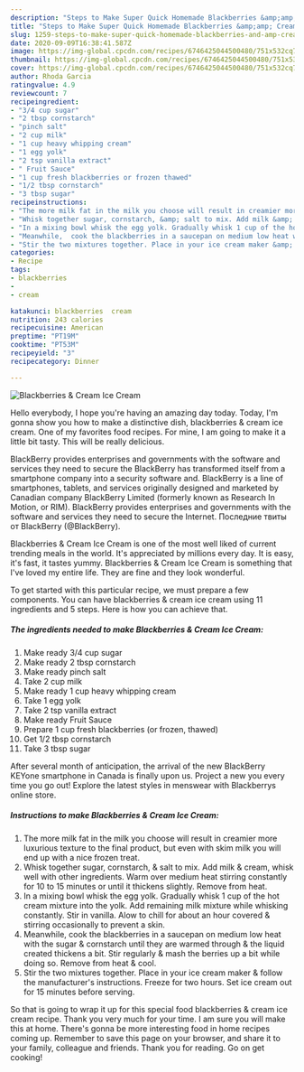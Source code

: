 ```yaml
---
description: "Steps to Make Super Quick Homemade Blackberries &amp;amp; Cream Ice Cream"
title: "Steps to Make Super Quick Homemade Blackberries &amp;amp; Cream Ice Cream"
slug: 1259-steps-to-make-super-quick-homemade-blackberries-and-amp-cream-ice-cream
date: 2020-09-09T16:38:41.587Z
image: https://img-global.cpcdn.com/recipes/6746425044500480/751x532cq70/blackberries-cream-ice-cream-recipe-main-photo.jpg
thumbnail: https://img-global.cpcdn.com/recipes/6746425044500480/751x532cq70/blackberries-cream-ice-cream-recipe-main-photo.jpg
cover: https://img-global.cpcdn.com/recipes/6746425044500480/751x532cq70/blackberries-cream-ice-cream-recipe-main-photo.jpg
author: Rhoda Garcia
ratingvalue: 4.9
reviewcount: 7
recipeingredient:
- "3/4 cup sugar"
- "2 tbsp cornstarch"
- "pinch salt"
- "2 cup milk"
- "1 cup heavy whipping cream"
- "1 egg yolk"
- "2 tsp vanilla extract"
- " Fruit Sauce"
- "1 cup fresh blackberries or frozen thawed"
- "1/2 tbsp cornstarch"
- "3 tbsp sugar"
recipeinstructions:
- "The more milk fat in the milk you choose will result in creamier more luxurious texture to the final product,  but even with skim milk you will end up with a nice frozen treat."
- "Whisk together sugar, cornstarch, &amp; salt to mix. Add milk &amp; cream, whisk well with other ingredients.  Warm over medium heat stirring constantly for 10 to 15 minutes or until it thickens slightly.  Remove from heat."
- "In a mixing bowl whisk the egg yolk. Gradually whisk 1 cup of the hot cream mixture into the yolk. Add remaining milk mixture while whisking constantly.  Stir in vanilla.  Alow to chill for about an hour covered &amp; stirring occasionally to prevent a skin."
- "Meanwhile,  cook the blackberries in a saucepan on medium low heat with the sugar &amp; cornstarch until they are warmed through &amp; the liquid created thickens a bit. Stir regularly &amp; mash the berries up a bit while doing so.   Remove from heat &amp; cool."
- "Stir the two mixtures together. Place in your ice cream maker &amp; follow the manufacturer&#39;s instructions.  Freeze for two hours. Set ice cream out for 15 minutes before serving."
categories:
- Recipe
tags:
- blackberries
- 
- cream

katakunci: blackberries  cream 
nutrition: 243 calories
recipecuisine: American
preptime: "PT19M"
cooktime: "PT53M"
recipeyield: "3"
recipecategory: Dinner

---
```



![Blackberries &amp; Cream Ice Cream](https://img-global.cpcdn.com/recipes/6746425044500480/751x532cq70/blackberries-cream-ice-cream-recipe-main-photo.jpg)

Hello everybody, I hope you're having an amazing day today. Today, I'm gonna show you how to make a distinctive dish, blackberries &amp; cream ice cream. One of my favorites food recipes. For mine, I am going to make it a little bit tasty. This will be really delicious.

BlackBerry provides enterprises and governments with the software and services they need to secure the BlackBerry has transformed itself from a smartphone company into a security software and. BlackBerry is a line of smartphones, tablets, and services originally designed and marketed by Canadian company BlackBerry Limited (formerly known as Research In Motion, or RIM). BlackBerry provides enterprises and governments with the software and services they need to secure the Internet. Последние твиты от BlackBerry (@BlackBerry).

Blackberries &amp; Cream Ice Cream is one of the most well liked of current trending meals in the world. It's appreciated by millions every day. It is easy, it's fast, it tastes yummy. Blackberries &amp; Cream Ice Cream is something that I've loved my entire life. They are fine and they look wonderful.


To get started with this particular recipe, we must prepare a few components. You can have blackberries &amp; cream ice cream using 11 ingredients and 5 steps. Here is how you can achieve that.

<!--inarticleads1-->

##### The ingredients needed to make Blackberries &amp; Cream Ice Cream:

1. Make ready 3/4 cup sugar
1. Make ready 2 tbsp cornstarch
1. Make ready pinch salt
1. Take 2 cup milk
1. Make ready 1 cup heavy whipping cream
1. Take 1 egg yolk
1. Take 2 tsp vanilla extract
1. Make ready  Fruit Sauce
1. Prepare 1 cup fresh blackberries (or frozen, thawed)
1. Get 1/2 tbsp cornstarch
1. Take 3 tbsp sugar


After several month of anticipation, the arrival of the new BlackBerry KEYone smartphone in Canada is finally upon us. Project a new you every time you go out! Explore the latest styles in menswear with Blackberrys online store. 

<!--inarticleads2-->

##### Instructions to make Blackberries &amp; Cream Ice Cream:

1. The more milk fat in the milk you choose will result in creamier more luxurious texture to the final product,  but even with skim milk you will end up with a nice frozen treat.
1. Whisk together sugar, cornstarch, &amp; salt to mix. Add milk &amp; cream, whisk well with other ingredients.  Warm over medium heat stirring constantly for 10 to 15 minutes or until it thickens slightly.  Remove from heat.
1. In a mixing bowl whisk the egg yolk. Gradually whisk 1 cup of the hot cream mixture into the yolk. Add remaining milk mixture while whisking constantly.  Stir in vanilla.  Alow to chill for about an hour covered &amp; stirring occasionally to prevent a skin.
1. Meanwhile,  cook the blackberries in a saucepan on medium low heat with the sugar &amp; cornstarch until they are warmed through &amp; the liquid created thickens a bit. Stir regularly &amp; mash the berries up a bit while doing so.   Remove from heat &amp; cool.
1. Stir the two mixtures together. Place in your ice cream maker &amp; follow the manufacturer&#39;s instructions.  Freeze for two hours. Set ice cream out for 15 minutes before serving.




So that is going to wrap it up for this special food blackberries &amp; cream ice cream recipe. Thank you very much for your time. I am sure you will make this at home. There's gonna be more interesting food in home recipes coming up. Remember to save this page on your browser, and share it to your family, colleague and friends. Thank you for reading. Go on get cooking!
